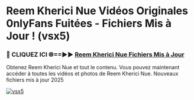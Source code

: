 # Reem Kherici Nue Vidéos Originales 0nlyFans Fuitées - Fichiers Mis à Jour ! (vsx5)

<h3>🔴 CLIQUEZ ICI 🌐==►► <a href="https://tinyurl.com/2pmr4ezf" rel="nofollow">Reem Kherici Nue Fichiers Mis à Jour</a></h3>

Obtenez Reem Kherici Nue et tout le contenu. Vous pouvez maintenant accéder à toutes les vidéos et photos de Reem Kherici Nue. Nouveaux fichiers mis à jour 2025

[![vsx5](https://i.imgur.com/6SNvagu.gif)](https://tinyurl.com/2pmr4ezf)

